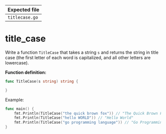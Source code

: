 | Expected file  |
| -------------- |
| `titlecase.go` |

# title_case

Write a function `TitleCase` that takes a string `s` and returns the string in title case (the first letter of each word is capitalized, and all other letters are lowercase).

**Function definition:**

```go
func TitleCase(s string) string {

}
```

Example:

```go
func main() {
    fmt.Println(TitleCase("the quick brown fox")) // "The Quick Brown Fox"
    fmt.Println(TitleCase("hello WORLD")) // "Hello World"
    fmt.Println(TitleCase("go programming language")) // "Go Programming Language"
}
```

